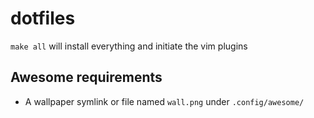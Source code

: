 # dotfiles

`make all` will install everything and initiate the vim plugins

## Awesome requirements

* A wallpaper symlink or file named `wall.png` under `.config/awesome/`

